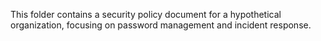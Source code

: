 This folder contains a security policy document for a hypothetical organization, focusing on password management and incident response.
